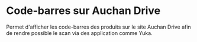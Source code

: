 # Code-barres sur Auchan Drive

Permet d'afficher les code-barres des produits sur le site Auchan Drive afin de rendre possible le scan via des application comme Yuka.